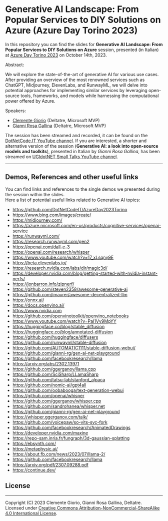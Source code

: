# Generative AI Landscape: From Popular Services to DIY Solutions on Azure (Azure Day Torino 2023)

In this repository you can find the slides for **Generative AI Landscape: From Popular Services to DIY Solutions on Azure** session, presented (in Italian) at [Azure Day Torino 2023](https://www.azureday.it/) on October 14th, 2023.

Abstract:

We will explore the state-of-the-art of generative AI for various use cases. After providing an overview of the most renowned services such as ChatGPT, Midjourney, ElevenLabs, and RunwayML, we will delve into potential approaches for implementing similar services by leveraging open-source tools, frameworks, and models while harnessing the computational power offered by Azure.

Speakers:

- [Clemente Giorio](https://www.linkedin.com/in/clemente-giorio-03a61811/) (Deltatre, Microsoft MVP)
- [Gianni Rosa Gallina](https://www.linkedin.com/in/gianni-rosa-gallina-b206a821/) (Deltatre, Microsoft MVP)

The session has been streamed and recorded, it can be found on the [DotNetCode.IT YouTube channel](https://www.youtube.com/@DotNetCodeIT). If you are interested, a shorter and alternative version of the session (**Generative AI: a look into open-source models and toolkits**), presented in Italian by *Gianni Rosa Gallina*, has been streamed on [UGIdotNET Small Talks YouTube channel](https://www.youtube.com/watch?v=B9eh0Y4wb5g).

---

## Demos, References and other useful links

You can find links and references to the single demos we presented during the session within the slides.  
Here a list of potential useful links related to Generative AI topics:

- <https://github.com/DotNetCodeIT/AzureDay2023Torino>
- <https://www.bing.com/images/create/>
- <https://midjourney.com/>
- <https://azure.microsoft.com/en-us/products/cognitive-services/openai-service>
- <https://runwayml.com/>
- <https://research.runwayml.com/gen2>
- <https://openai.com/dall-e-3>
- <https://openai.com/research/whisper>
- <https://www.youtube.com/watch?v=17_xLsqny9E>
- <https://beta.elevenlabs.io/>
- <https://research.nvidia.com/labs/dir/magic3d/>
- <https://developer.nvidia.com/blog/getting-started-with-nvidia-instant-nerfs/>
- <https://jonbarron.info/zipnerf/>
- <https://github.com/steven2358/awesome-generative-ai>
- <https://github.com/imaurer/awesome-decentralized-llm>
- <https://onnx.ai/>
- <https://docs.openvino.ai/>
- <https://www.nvidia.com>
- <https://github.com/openvinotoolkit/openvino_notebooks>
- <https://www.youtube.com/watch?v=PaI1Vv9MpYY>
- <https://huggingface.co/blog/stable_diffusion>
- <https://huggingface.co/blog/annotated-diffusion>
- <https://github.com/huggingface/diffusers>
- <https://github.com/runwayml/stable-diffusion>
- <https://github.com/AUTOMATIC1111/stable-diffusion-webui/>
- <https://github.com/gianni-rg/gen-ai-net-playground>
- <https://github.com/facebookresearch/llama>
- <https://arxiv.org/abs/2302.13971>
- <https://github.com/ggerganov/llama.cpp>
- <https://github.com/SciSharp/LLamaSharp>
- <https://github.com/tatsu-lab/stanford_alpaca>
- <https://github.com/nomic-ai/gpt4all>
- <https://github.com/oobabooga/text-generation-webui>
- <https://github.com/openai/whisper>
- <https://github.com/ggerganov/whisper.cpp>
- <https://github.com/sandrohanea/whisper.net>
- <https://github.com/gianni-rg/gen-ai-net-playground>
- <https://whisper.ggerganov.com/talk/>
- <https://github.com/voicepaw/so-vits-svc-fork>
- <https://github.com/facebookresearch/AnimatedDrawings>
- <https://developer.nvidia.com/maxine>
- <https://repo-sam.inria.fr/fungraph/3d-gaussian-splatting>
- <https://ebsynth.com/>
- <https://metaphysic.ai/>
- <https://about.fb.com/news/2023/07/llama-2/>
- <https://github.com/facebookresearch/llama>
- <https://arxiv.org/pdf/2307.09288.pdf>
- <https://continue.dev/>

## License

---

Copyright (C) 2023 Clemente Giorio, Gianni Rosa Gallina, Deltatre.  
Licensed under [Creative Commons Attribution-NonCommercial-ShareAlike 4.0 International License](http://creativecommons.org/licenses/by-nc-sa/4.0/).
